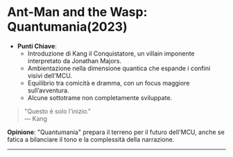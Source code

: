 # Ant-Man and the Wasp: Quantumania(2023)

- **Punti Chiave**: 
  - Introduzione di Kang il Conquistatore, un villain imponente interpretato da Jonathan Majors.
  - Ambientazione nella dimensione quantica che espande i confini visivi dell'MCU.
  - Equilibrio tra comicità e dramma, con un focus maggiore sull’avventura.
  - Alcune sottotrame non completamente sviluppate.

> "Questo è solo l'inizio."  
> — Kang

**Opinione**: "Quantumania" prepara il terreno per il futuro dell'MCU, anche se fatica a bilanciare il tono e la complessità della narrazione.

---